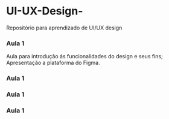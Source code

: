 # UI-UX-Design-
Repositório para aprendizado de UI/UX design

### Aula 1 
Aula para introdução ás funcionalidades do design e seus fins; Apresentação a plataforma do Figma.

### Aula 1 


### Aula 1 


### Aula 1 
